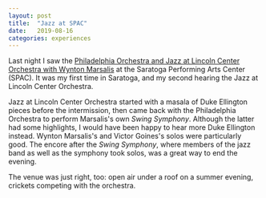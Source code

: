 ```yaml
---
layout: post
title:  "Jazz at SPAC"
date:   2019-08-16
categories: experiences
---
```


Last night I saw the [Philadelphia Orchestra and Jazz at Lincoln Center Orchestra with Wynton Marsalis](https://spac.org/event/the-philadelphia-orchestra-15/) at the Saratoga Performing Arts Center (SPAC). It was my first time in Saratoga, and my second hearing the Jazz at Lincoln Center Orchestra.

Jazz at Lincoln Center Orchestra started with a masala of Duke Ellington pieces before the intermission, then came back with the Philadelphia Orchestra to perform Marsalis's own _Swing Symphony_. Although the latter had some highlights, I would have been happy to hear more Duke Ellington instead. Wynton Marsalis's and Victor Goines's solos were particularly good. The encore after the _Swing Symphony_, where members of the jazz band as well as the symphony took solos, was a great way to end the evening.

The venue was just right, too: open air under a roof on a summer evening, crickets competing with the orchestra.
